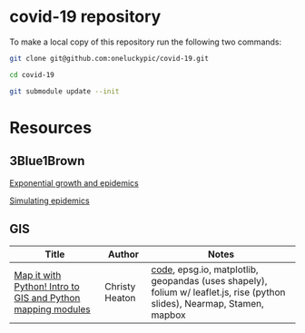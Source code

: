 # covid-19 repository

To make a local copy of this repository run the following two commands:

```bash
git clone git@github.com:oneluckypic/covid-19.git

cd covid-19

git submodule update --init
```

# Resources

## 3Blue1Brown

[Exponential growth and epidemics](https://www.youtube.com/watch?v=Kas0tIxDvrg)

[Simulating epidemics](https://www.youtube.com/watch?v=gxAaO2rsdIs)

## GIS
|Title|Author|Notes
|-----|------|-----
|[Map it with Python! Intro to GIS and Python mapping modules](https://www.youtube.com/watch?v=wsSEKm-rU6U)|Christy Heaton|[code](https://github.com/christyheaton/mapitwithpython), epsg.io, matplotlib, geopandas (uses shapely), folium w/ leaflet.js, rise (python slides), Nearmap, Stamen, mapbox


